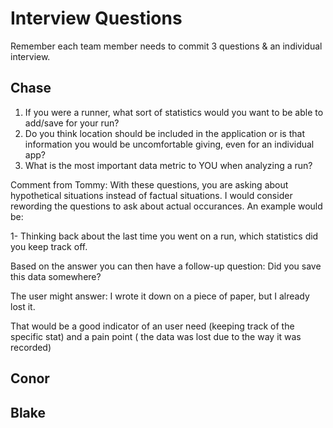 # Interview Questions

Remember each team member needs to commit 3 questions & an individual interview.

## Chase
1. If you were a runner, what sort of statistics would you want to be able to add/save for your run?
2. Do you think location should be included in the application or is that information you would be uncomfortable giving, even for an individual app?
3. What is the most important data metric to YOU when analyzing a run?

Comment from Tommy:
With these questions, you are asking about hypothetical situations instead of factual situations. I would consider rewording the questions to ask about actual occurances. An example would be:

1- Thinking back about the last time you went on a run, which statistics did you keep track off. 

Based on the answer you can then have a follow-up question: Did you save this data somewhere?

The user might answer: I wrote it down on a piece of paper, but I already lost it. 

That would be a good indicator of an user need (keeping track of the specific stat) and a pain point ( the data was lost due to the way it was recorded)

## Conor


## Blake
